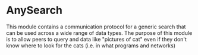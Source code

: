 # AnySearch

This module contains a communication protocol for a generic search that can be used across a wide range of data types. The purpose of this module is to allow peers to query and data like "pictures of cat" even if they don't know where to look for the cats (i.e. in what programs and networks)